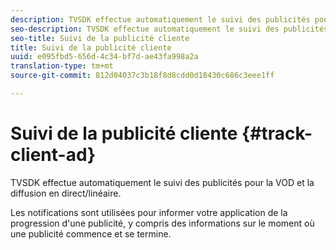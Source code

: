 ```yaml
---
description: TVSDK effectue automatiquement le suivi des publicités pour la VOD et la diffusion en direct/linéaire.
seo-description: TVSDK effectue automatiquement le suivi des publicités pour la VOD et la diffusion en direct/linéaire.
seo-title: Suivi de la publicité cliente
title: Suivi de la publicité cliente
uuid: e095fbd5-656d-4c34-bf7d-ae43fa998a2a
translation-type: tm+mt
source-git-commit: 812d04037c3b18f8d8cdd0d18430c686c3eee1ff

---
```



# Suivi de la publicité cliente {#track-client-ad}

TVSDK effectue automatiquement le suivi des publicités pour la VOD et la diffusion en direct/linéaire.

Les notifications sont utilisées pour informer votre application de la progression d&#39;une publicité, y compris des informations sur le moment où une publicité commence et se termine.

